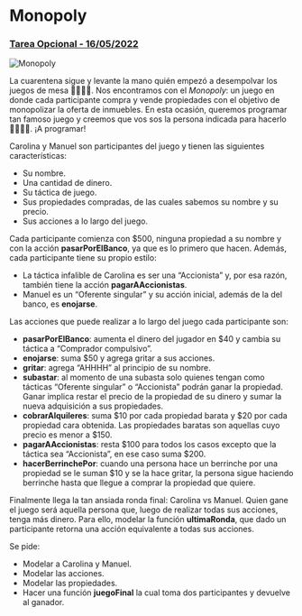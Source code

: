 # Monopoly
### [Tarea Opcional - 16/05/2022](https://docs.google.com/document/d/1KazDAzeUB7lYIbuob36d8SS4DGV3_eK93MODm0fWMJY/edit)
![Monopoly](https://www.freelogovectors.net/wp-content/uploads/2016/12/monopoly-logo1.png)

La cuarentena sigue y levante la mano quién empezó a desempolvar los juegos de mesa 🙋‍♀️🙋‍♂️. Nos encontramos con el _Monopoly_: un juego en donde cada participante compra y vende propiedades con el objetivo de monopolizar la oferta de inmuebles. En esta ocasión, queremos programar tan famoso juego y creemos que vos sos la persona indicada para hacerlo 👩‍💻👨‍💻. ¡A programar!

Carolina y Manuel son participantes del juego y tienen las siguientes características:

- Su nombre.
- Una cantidad de dinero.
- Su táctica de juego.
- Sus propiedades compradas, de las cuales sabemos su nombre y su precio.
- Sus acciones a lo largo del juego.

Cada participante comienza con $500, ninguna propiedad a su nombre y con la acción **pasarPorElBanco**, ya que es lo primero que hacen. Además, cada participante tiene su propio estilo:
- La táctica infalible de Carolina es ser una “Accionista” y, por esa razón, también tiene la acción **pagarAAccionistas**.
- Manuel es un “Oferente singular” y su acción inicial, además de la del banco, es **enojarse**.

Las acciones que puede realizar a lo largo del juego cada participante son:

- **pasarPorElBanco**: aumenta el dinero del jugador en $40 y cambia su táctica a “Comprador compulsivo”.
- **enojarse**: suma $50 y agrega gritar a sus acciones.
- **gritar**: agrega “AHHHH” al principio de su nombre.
- **subastar**: al momento de una subasta solo quienes tengan como tácticas “Oferente singular” o “Accionista” podrán ganar la propiedad. Ganar implica restar el precio de la propiedad de su dinero y sumar la nueva adquisición a sus propiedades.
- **cobrarAlquileres**: suma $10 por cada propiedad barata y $20 por cada propiedad cara obtenida. Las propiedades baratas son aquellas cuyo precio es menor a $150.
- **pagarAAccionistas**: resta $100 para todos los casos excepto que la táctica sea “Accionista”, en ese caso suma $200.
- **hacerBerrinchePor**: cuando una persona hace un berrinche por una propiedad se le suman $10 y se la hace gritar, la persona sigue haciendo berrinche hasta que llegue a comprar la propiedad que quiere.

Finalmente llega la tan ansiada ronda final: Carolina vs Manuel. Quien gane el juego será aquella persona que, luego de realizar todas sus acciones, tenga más dinero. Para ello, modelar la función **ultimaRonda**, que dado un participante retorna una acción equivalente a todas sus acciones.

Se pide:
- Modelar a Carolina y Manuel.
- Modelar las acciones.
- Modelar las propiedades.
- Hacer una función **juegoFinal** la cual toma dos participantes y devuelve al ganador.
